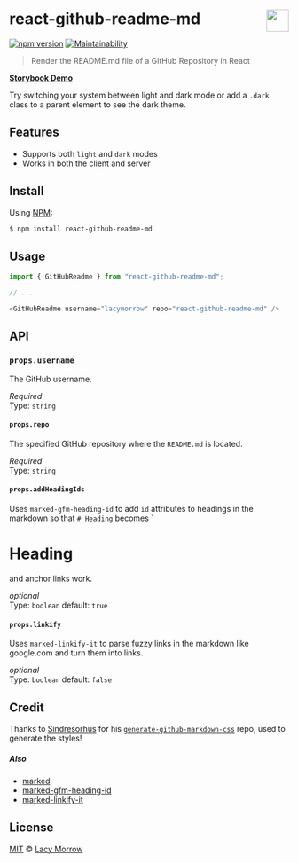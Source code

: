 # react-github-readme-md [<img src="https://github.com/lacymorrow/crossover/raw/master/src/static/meta/patreon-button.webp" style="height:40px;" height="40" align="right" />](https://www.patreon.com/bePatron?u=55065733)
[![npm version](https://badge.fury.io/js/react-github-readme-md.svg)](https://badge.fury.io/js/react-github-readme-md) [![Maintainability](https://api.codeclimate.com/v1/badges/c3e8871f2b6009bd97e2/maintainability)](https://codeclimate.com/github/lacymorrow/react-github-readme-md/maintainability)

> Render the README.md file of a GitHub Repository in React

[**Storybook Demo**](https://www.chromatic.com/component?appId=6528a9ef83709c394594fc93&csfId=lacymorrow-react-github-readme-md&buildNumber=5&k=6528ae3054fd2afdd25fb253-1200px-interactive-true&h=3&b=-1)

Try switching your system between light and dark mode or add a `.dark` class to a parent element to see the dark theme.

## Features
 * Supports both `light` and `dark` modes
 * Works in both the client and server


## Install

Using [NPM](https://npmjs.com):

```bash
$ npm install react-github-readme-md
```


## Usage
```js
import { GitHubReadme } from "react-github-readme-md";

// ...

<GitHubReadme username="lacymorrow" repo="react-github-readme-md" />
```


## API

### `props.username`

The GitHub username.

*Required*  
Type: `string`

#### `props.repo`

The specified GitHub repository where the `README.md` is located.

_Required_  
Type: `string`

#### `props.addHeadingIds`

Uses `marked-gfm-heading-id` to add `id` attributes to headings in the markdown so that `# Heading` becomes `<h1 id="heading">Heading</h1> and anchor links work.

_optional_  
Type: `boolean`
default: `true`

#### `props.linkify`

Uses `marked-linkify-it` to parse fuzzy links in the markdown like google.com and turn them into links.

_optional_  
Type: `boolean`
default: `false`


## Credit

Thanks to [Sindresorhus](https://github.com/sindresorhus) for his [`generate-github-markdown-css`](https://github.com/sindresorhus/generate-github-markdown-css) repo, used to generate the styles!

##### Also
- [marked](https://github.com/markedjs/marked)
- [marked-gfm-heading-id](https://www.npmjs.com/package/marked-gfm-heading-id)
- [marked-linkify-it](https://www.npmjs.com/package/marked-linkify-it)

## License
[MIT](http://opensource.org/licenses/MIT) © [Lacy Morrow](http://lacymorrow.com)
